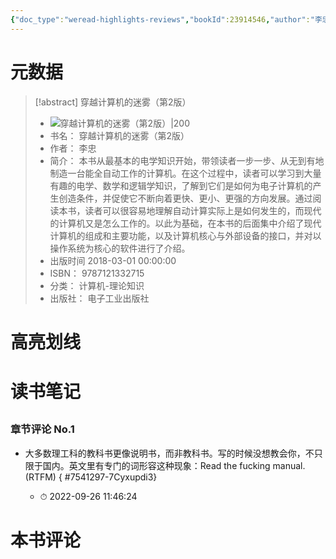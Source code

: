 ```yaml
---
{"doc_type":"weread-highlights-reviews","bookId":23914546,"author":"李忠","cover":"https://weread-1258476243.file.myqcloud.com/weread/cover/16/YueWen_23914546/t7_YueWen_23914546.jpg","reviewCount":1,"noteCount":0,"isbn":9787121332715,"category":"计算机-理论知识","lastReadDate":"2022-09-26","dg-publish":true,"permalink":"/01inbox/weread/穿越计算机的迷雾（第2版）-李忠/","dgPassFrontmatter":true,"noteIcon":"","created":"","updated":""}
---
```


# 元数据
> [!abstract] 穿越计算机的迷雾（第2版）
> - ![ 穿越计算机的迷雾（第2版）|200](https://weread-1258476243.file.myqcloud.com/weread/cover/16/YueWen_23914546/t7_YueWen_23914546.jpg)
> - 书名： 穿越计算机的迷雾（第2版）
> - 作者： 李忠
> - 简介： 本书从最基本的电学知识开始，带领读者一步一步、从无到有地制造一台能全自动工作的计算机。在这个过程中，读者可以学习到大量有趣的电学、数学和逻辑学知识，了解到它们是如何为电子计算机的产生创造条件，并促使它不断向着更快、更小、更强的方向发展。通过阅读本书，读者可以很容易地理解自动计算实际上是如何发生的，而现代的计算机又是怎么工作的。以此为基础，在本书的后面集中介绍了现代计算机的组成和主要功能，以及计算机核心与外部设备的接口，并对以操作系统为核心的软件进行了介绍。
> - 出版时间 2018-03-01 00:00:00
> - ISBN： 9787121332715
> - 分类： 计算机-理论知识
> - 出版社： 电子工业出版社

# 高亮划线

# 读书笔记

## 

### 章节评论 No.1
- 大多数理工科的教科书更像说明书，而非教科书。写的时候没想教会你，不只限于国内。英文里有专门的词形容这种现象：Read the fucking manual.(RTFM)
{ #7541297-7Cyxupdi3}

    - ⏱ 2022-09-26 11:46:24    
# 本书评论
